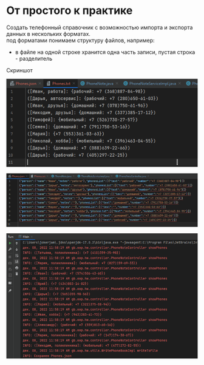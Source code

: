# От простого к практике

Создать телефонный справочник с возможностью импорта и экспорта данных в нескольких форматах.<br>
под форматами понимаем структуру файлов, например:

- в файле на одной строке хранится одна часть записи, пустая строка - разделитель

Скриншот 

!["Скрин"](ScreenShots/oop_01.png "Screen Shots")

!["Скрин"](ScreenShots/oop_02.png "Screen Shots")

!["Скрин"](ScreenShots/oop_03.png "Screen Shots")